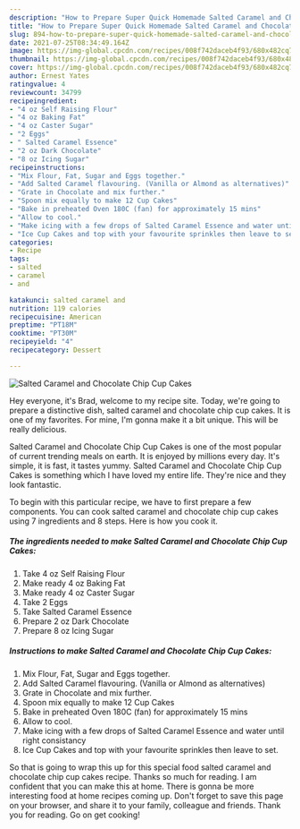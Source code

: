 ```yaml
---
description: "How to Prepare Super Quick Homemade Salted Caramel and Chocolate Chip Cup Cakes"
title: "How to Prepare Super Quick Homemade Salted Caramel and Chocolate Chip Cup Cakes"
slug: 894-how-to-prepare-super-quick-homemade-salted-caramel-and-chocolate-chip-cup-cakes
date: 2021-07-25T08:34:49.164Z
image: https://img-global.cpcdn.com/recipes/008f742daceb4f93/680x482cq70/salted-caramel-and-chocolate-chip-cup-cakes-recipe-main-photo.jpg
thumbnail: https://img-global.cpcdn.com/recipes/008f742daceb4f93/680x482cq70/salted-caramel-and-chocolate-chip-cup-cakes-recipe-main-photo.jpg
cover: https://img-global.cpcdn.com/recipes/008f742daceb4f93/680x482cq70/salted-caramel-and-chocolate-chip-cup-cakes-recipe-main-photo.jpg
author: Ernest Yates
ratingvalue: 4
reviewcount: 34799
recipeingredient:
- "4 oz Self Raising Flour"
- "4 oz Baking Fat"
- "4 oz Caster Sugar"
- "2 Eggs"
- " Salted Caramel Essence"
- "2 oz Dark Chocolate"
- "8 oz Icing Sugar"
recipeinstructions:
- "Mix Flour, Fat, Sugar and Eggs together."
- "Add Salted Caramel flavouring. (Vanilla or Almond as alternatives)"
- "Grate in Chocolate and mix further."
- "Spoon mix equally to make 12 Cup Cakes"
- "Bake in preheated Oven 180C (fan) for approximately 15 mins"
- "Allow to cool."
- "Make icing with a few drops of Salted Caramel Essence and water until right consistancy"
- "Ice Cup Cakes and top with your favourite sprinkles then leave to set."
categories:
- Recipe
tags:
- salted
- caramel
- and

katakunci: salted caramel and 
nutrition: 119 calories
recipecuisine: American
preptime: "PT18M"
cooktime: "PT30M"
recipeyield: "4"
recipecategory: Dessert

---
```



![Salted Caramel and Chocolate Chip Cup Cakes](https://img-global.cpcdn.com/recipes/008f742daceb4f93/680x482cq70/salted-caramel-and-chocolate-chip-cup-cakes-recipe-main-photo.jpg)

Hey everyone, it's Brad, welcome to my recipe site. Today, we're going to prepare a distinctive dish, salted caramel and chocolate chip cup cakes. It is one of my favorites. For mine, I'm gonna make it a bit unique. This will be really delicious.

Salted Caramel and Chocolate Chip Cup Cakes is one of the most popular of current trending meals on earth. It is enjoyed by millions every day. It's simple, it is fast, it tastes yummy. Salted Caramel and Chocolate Chip Cup Cakes is something which I have loved my entire life. They're nice and they look fantastic.




To begin with this particular recipe, we have to first prepare a few components. You can cook salted caramel and chocolate chip cup cakes using 7 ingredients and 8 steps. Here is how you cook it.

<!--inarticleads1-->

##### The ingredients needed to make Salted Caramel and Chocolate Chip Cup Cakes:

1. Take 4 oz Self Raising Flour
1. Make ready 4 oz Baking Fat
1. Make ready 4 oz Caster Sugar
1. Take 2 Eggs
1. Take  Salted Caramel Essence
1. Prepare 2 oz Dark Chocolate
1. Prepare 8 oz Icing Sugar




<!--inarticleads2-->

##### Instructions to make Salted Caramel and Chocolate Chip Cup Cakes:

1. Mix Flour, Fat, Sugar and Eggs together.
1. Add Salted Caramel flavouring. (Vanilla or Almond as alternatives)
1. Grate in Chocolate and mix further.
1. Spoon mix equally to make 12 Cup Cakes
1. Bake in preheated Oven 180C (fan) for approximately 15 mins
1. Allow to cool.
1. Make icing with a few drops of Salted Caramel Essence and water until right consistancy
1. Ice Cup Cakes and top with your favourite sprinkles then leave to set.




So that is going to wrap this up for this special food salted caramel and chocolate chip cup cakes recipe. Thanks so much for reading. I am confident that you can make this at home. There is gonna be more interesting food at home recipes coming up. Don't forget to save this page on your browser, and share it to your family, colleague and friends. Thank you for reading. Go on get cooking!
